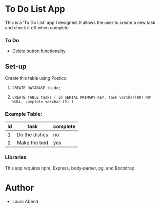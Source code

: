 # To Do List App
This is a 'To Do List' app I designed. It allows the user to create a new task and check it off when complete.

### To Do
- Delete button functionality

## Set-up
Create this table using Postico:

1. ``CREATE DATABASE to_do;``

2. ``CREATE TABLE tasks (
id SERIAL PRIMARY KEY,
task varchar(80) NOT NULL,
complete varchar (5)
)``

### Example Table:

| id     | task          | complete |
| -------|-------------- | -------- |
| 1      | Do the dishes |    no    |
| 2      | Make the bed  |   yes    |

### Libraries
This app requires npm, Express, body-parser, pg, and Bootstrap.

# Author
- Laura Abend
